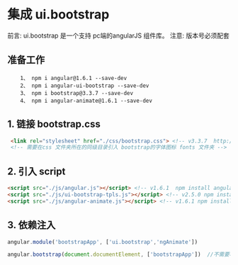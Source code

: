 # 集成 ui.bootstrap
前言: ui.bootstrap 是一个支持 pc端的angularJS 组件库。
注意: 版本号必须配套

## 准备工作
```
    1、 npm i angular@1.6.1 --save-dev
    2、 npm i angular-ui-bootstrap --save-dev
    3、 npm i bootstrap@3.3.7 --save-dev
    4、 npm i angular-animate@1.6.1 --save-dev
```
## 1. 链接 bootstrap.css
```html
 <link rel="stylesheet" href="./css/bootstrap.css"> <!-- v3.3.7  http://www.bootcss.com/  -->
 <!-- 需要在css 文件夹所在的同级目录引入 bootstrap的字体图标 fonts 文件夹 -->
```

## 2. 引入 script
```html
<script src="./js/angular.js"></script> <!-- v1.6.1  npm install angular@1.6.1 -->
<script src="./js/ui-bootstrap-tpls.js"></script> <!-- v2.5.0 npm install angular-ui-bootstrap@2.5.0 -->
<script src="./js/angular-animate.js"></script> <!-- v1.6.1 npm install angular-animate@1.6.1 -->
```

## 3. 依赖注入
```js
angular.module('bootstrapApp', ['ui.bootstrap','ngAnimate'])

angular.bootstrap(document.documentElement, ['bootstrapApp'])  //不需要写 ng-app 这个指令
```
